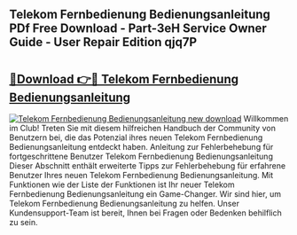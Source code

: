 ## Telekom Fernbedienung Bedienungsanleitung PDf Free Download - Part-3eH Service Owner Guide - User Repair Edition qjq7P

# <h2><a href="http://df2beox.blite.top/?on=Telekom+Fernbedienung+Bedienungsanleitung">🔗Download 👉🔴 Telekom Fernbedienung Bedienungsanleitung</a></h2>

[![Telekom Fernbedienung Bedienungsanleitung new download](https://i.imgur.com/lujVjoI.png)](http://df2beox.blite.top/?on=Telekom+Fernbedienung+Bedienungsanleitung)
Willkommen im Club! Treten Sie mit diesem hilfreichen Handbuch der Community von Benutzern bei, die das Potenzial ihres neuen Telekom Fernbedienung Bedienungsanleitung entdeckt haben. Anleitung zur Fehlerbehebung für fortgeschrittene Benutzer Telekom Fernbedienung Bedienungsanleitung Dieser Abschnitt enthält erweiterte Tipps zur Fehlerbehebung für erfahrene Benutzer Ihres neuen Telekom Fernbedienung Bedienungsanleitung. Mit Funktionen wie der Liste der Funktionen ist Ihr neuer Telekom Fernbedienung Bedienungsanleitung ein Game-Changer. Wir sind hier, um Telekom Fernbedienung Bedienungsanleitung zu helfen. Unser Kundensupport-Team ist bereit, Ihnen bei Fragen oder Bedenken behilflich zu sein.

